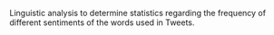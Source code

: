 Linguistic analysis to determine statistics regarding the frequency of different sentiments of the words used in Tweets.
